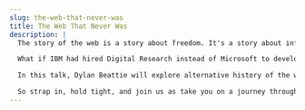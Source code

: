 ```yaml
---
slug: the-web-that-never-was
title: The Web That Never Was
description: |
  The story of the web is a story about freedom. It's a story about information, about breaking down barriers, about creating new ways for people to communicate, to collaborate, and to share their ideas. It’s also a story that has as much do with marketing, money and meetings as it does with research and innovation. It’s a story of mediocre ideas that succeeded where brilliant ideas failed, a story of compromises, rushed deadlines and last-minute decisions. And it could so easily have been very, very different.

  What if IBM had hired Digital Research instead of Microsoft to develop the operating system for their first PC, way back in 1980? What if Marc Andreessen and Jim Clark had gone to work for Nintendo in 1993 and never founded Netscape? What if one of the team at CERN had said “Tim, won’t it sound a bit silly if everyone spends the next fifty years saying double-you-double-you-double-you all the time”?

  In this talk, Dylan Beattie will explore alternative history of the world wide web - a web with no Microsoft, no Windows; no Firefox, no Google and no JavaScript. A software industry from another timeline, a world of platforms, protocols and programming languages that are unmistakably alien - and yet strangely familiar.

  So strap in, hold tight, and join us as take you on a journey through... the web that never was.
--- 
```


